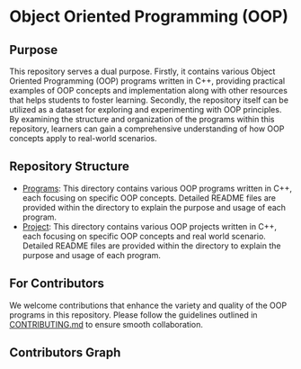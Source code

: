 # Object Oriented Programming (OOP) 

## Purpose
This repository serves a dual purpose. Firstly, it contains various Object Oriented Programming (OOP) programs written in C++, providing practical examples of OOP concepts and implementation along with other resources that helps students to foster learning. Secondly, the repository itself can be utilized as a dataset for exploring and experimenting with OOP principles. By examining the structure and organization of the programs within this repository, learners can gain a comprehensive understanding of how OOP concepts apply to real-world scenarios.

## Repository Structure
- [Programs](./programs/README.md): This directory contains various OOP programs written in C++, each focusing on specific OOP concepts. Detailed README files are provided within the directory to explain the purpose and usage of each program.
- [Project](./projects/README.md): This directory contains various OOP projects written in C++, each focusing on specific OOP concepts and real world scenario. Detailed README files are provided within the directory to explain the purpose and usage of each program.

## For Contributors
We welcome contributions that enhance the variety and quality of the OOP programs in this repository. Please follow the guidelines outlined in [CONTRIBUTING.md](./CONTRIBUTING.md) to ensure smooth collaboration.

## Contributors Graph

